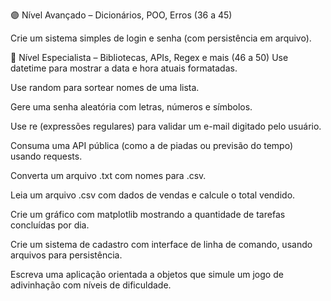 🟣 Nível Avançado – Dicionários, POO, Erros (36 a 45)

Crie um sistema simples de login e senha (com persistência em arquivo).

🔵 Nível Especialista – Bibliotecas, APIs, Regex e mais (46 a 50)
Use datetime para mostrar a data e hora atuais formatadas.

Use random para sortear nomes de uma lista.

Gere uma senha aleatória com letras, números e símbolos.

Use re (expressões regulares) para validar um e-mail digitado pelo usuário.

Consuma uma API pública (como a de piadas ou previsão do tempo) usando requests.

Converta um arquivo .txt com nomes para .csv.

Leia um arquivo .csv com dados de vendas e calcule o total vendido.

Crie um gráfico com matplotlib mostrando a quantidade de tarefas concluídas por dia.

Crie um sistema de cadastro com interface de linha de comando, usando arquivos para persistência.

Escreva uma aplicação orientada a objetos que simule um jogo de adivinhação com níveis de dificuldade.
